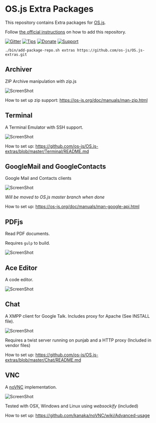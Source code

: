# OS.js Extra Packages

This repository contains Extra packages for [OS.js](https://github.com/os-js/OS.js).

Follow [the official instructions](https://os-js.org/doc/manuals/man-package-manager.html) on how to add this repository.

[![Gitter](https://img.shields.io/gitter/room/nwjs/nw.js.svg)](https://gitter.im/os-js/OS.js?utm_source=badge&utm_medium=badge&utm_campaign=pr-badge)
[![Tips](https://img.shields.io/gratipay/os-js.svg)](https://gratipay.com/os-js/)
[![Donate](https://img.shields.io/badge/paypal-donate-yellow.svg)](https://www.paypal.com/cgi-bin/webscr?cmd=_donations&business=andersevenrud%40gmail%2ecom&lc=NO&currency_code=USD&bn=PP%2dDonationsBF%3abtn_donate_SM%2egif%3aNonHosted)
[![Support](https://img.shields.io/badge/patreon-support-orange.svg)](https://www.patreon.com/user?u=2978551&ty=h&u=2978551)

```
./bin/add-package-repo.sh extras https://github.com/os-js/OS.js-extras.git
```

## Archiver

ZIP Archive manipulation with zip.js

![ScreenShot](https://raw.githubusercontent.com/os-js/OS.js-extras/master/doc/archiver.png)

How to set up zip support: https://os-js.org/doc/manuals/man-zip.html

## Terminal

A Terminal Emulator with SSH support.

![ScreenShot](https://raw.githubusercontent.com/os-js/OS.js-extras/master/doc/terminal.png)

How to set up: https://github.com/os-js/OS.js-extras/blob/master/Terminal/README.md

## GoogleMail and GoogleContacts

Google Mail and Contacts clients

![ScreenShot](https://raw.githubusercontent.com/os-js/OS.js-extras/master/doc/google.png)

*Will be moved to OS.js master branch when done*

How to set up: https://os-js.org/doc/manuals/man-google-api.html

## PDFjs

Read PDF documents.

Requires `gulp` to build.

![ScreenShot](https://raw.githubusercontent.com/os-js/OS.js-extras/master/doc/pdf.png)

## Ace Editor

A code editor.

![ScreenShot](https://raw.githubusercontent.com/os-js/OS.js-extras/master/doc/ace.png)

## Chat

A XMPP client for Google Talk. Includes proxy for Apache (See INSTALL file).

![ScreenShot](https://raw.githubusercontent.com/os-js/OS.js-extras/master/doc/chat.png)

Requires a twist server running on punjab and a HTTP proxy (Included in vendor files)

How to set up: https://github.com/os-js/OS.js-extras/blob/master/Chat/README.md

## VNC

A [noVNC](https://github.com/kanaka/noVNC) implementation.

![ScreenShot](https://raw.githubusercontent.com/os-js/OS.js-extras/master/doc/vnc.png)

Tested with OSX, Windows and Linux using *websockify* (included)

How to set up: https://github.com/kanaka/noVNC/wiki/Advanced-usage
